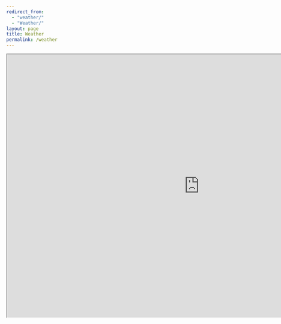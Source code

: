 ```yaml
---
redirect_from:
  - "weather/"
  - "Weather/"
layout: page
title: Weather
permalink: /weather
---
```


<iframe width="1024" height="700"  src="https://docs.google.com/spreadsheets/d/e/2PACX-1vQIK36eXTlZG6Xjdm6VN9TvCiJ2dHkAST05Wm1iLoVVuTgPRjU2L8mvvW1erND60oNHxIGAj8MbAHLd/pubhtml?gid=2049180634&amp;single=true&amp;widget=true&amp;headers=false"></iframe>
